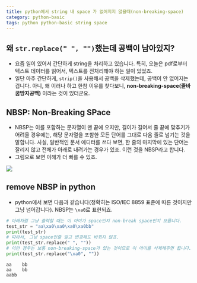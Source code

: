 ```yaml
---
title: python에서 string 내 space 가 없어지지 않을때(non-breaking-space)
category: python-basic
tags: python python-basic string space
---
```


## 왜 `str.replace(" ", "")`했는데 공백이 남아있지? 

- 요즘 일이 있어서 간단하게 string을 처리하고 있습니다. 특히, 오늘은 pdf로부터 텍스트 데이터를 읽어서, 텍스트를 전처리해야 하는 일이 있었죠. 
- 일단 아주 간단하게, `strip()`을 사용해서 공백을 삭제했는데, 공백이 안 없어지는 겁니다. 아니, 왜 이러나 하고 한참 이유를 찾다보니, **non-breaking-space(줄바꿈방지공백)** 이라는 것이 있더군요. 

## NBSP: Non-Breaking SPace

- NBSP는 이를 포함하는 문자열이 맨 끝에 오지만, 길이가 길어서 줄 끝에 맞추기가 어려울 경우에는, 해당 문자열을 포함한 모든 단어를 그대로 다음 줄로 넘기는 것을 말합니다. 사실, 일반적인 문서 에디터를 쓰다 보면, 한 줄의 마지막에 있는 단어는 잘리지 않고 전체가 아래로 내려가는 경우가 있죠. 이런 것을 NBSP라고 합니다. 
- 그림으로 보면 이해가 더 빠를 수 있죠.

![](https://intelligentediting.com/media/60844/nonbreaking.jpg)

## remove NBSP in python

- python에서 보면 다음과 같습니다(정확히는 ISO/IEC 8859 표준에 따른 것이지만 그냥 넘어갑니다). NBSP는 `\xa0`로 표현되죠. 

```python
# 아래처럼 그냥 출력할 때는 이 아이가 space인지 non-break space인지 모릅니다. 
test_str = "aa\xa0\xa0\xa0\xa0bb"
print(test_str)
# 따라서, 그냥 space인줄 알고 변경해도 바뀌지 않죠. 
print(test_str.replace(" ", ""))
# 이런 경우는 보통 non-breaking-space가 있는 것이므로 이 아이를 삭제해주면 됩니다.
print(test_str.replace("\xa0", ""))
```

```
aa    bb
aa    bb
aabb
```

